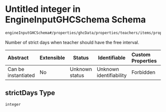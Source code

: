 # Untitled integer in EngineInputGHCSchema Schema

```txt
engineInputGHCSchema#/properties/ghcData/properties/teachers/items/properties/settings/items/properties/freeTimes/properties/consecutiveAnyTime/properties/strictDays
```

Number of strict days when teacher should have the free interval.


| Abstract            | Extensible | Status         | Identifiable            | Custom Properties | Additional Properties | Access Restrictions | Defined In                                                         |
| :------------------ | ---------- | -------------- | ----------------------- | :---------------- | --------------------- | ------------------- | ------------------------------------------------------------------ |
| Can be instantiated | No         | Unknown status | Unknown identifiability | Forbidden         | Allowed               | none                | [ghc.schema.json\*](../out/ghc.schema.json "open original schema") |

## strictDays Type

`integer`
